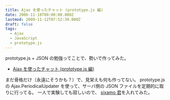 ```yaml
---
title: Ajax を使ったチャット (prototype.js 編)
date: 2006-11-18T00:00:00.000Z
lastmod: 2009-11-12T07:52:39.000Z
draft: false
tags:
  - Ajax
  - JavaScript
  - prototype.js
---
```


prototype.js + JSON の勉強ってことで、勢いで作ってみた。

* [Ajax を使ったチャット (prototype.js 編)](http://www.machu.jp/sample/petachat/main.html)

まだ骨格だけ（永遠にそうかも？）で、見栄えも何も作ってない。 prototype.js の Ajax.PeriodicalUpdater を使って、サーバ側の JSON ファイルを定期的に取りに行ってる。 一人で実験しても寂しいので、 [sixamo 君](http://yowaken.dip.jp/sixamo/)を入れてみた。

